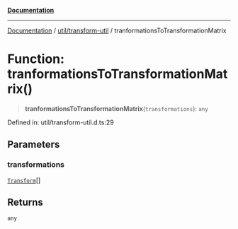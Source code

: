 [**Documentation**](../../../index.md)

***

[Documentation](../../../index.md) / [util/transform-util](../index.md) / tranformationsToTransformationMatrix

# Function: tranformationsToTransformationMatrix()

> **tranformationsToTransformationMatrix**(`transformations`): `any`

Defined in: util/transform-util.d.ts:29

## Parameters

### transformations

[`Transform`](../interfaces/Transform.md)[]

## Returns

`any`
